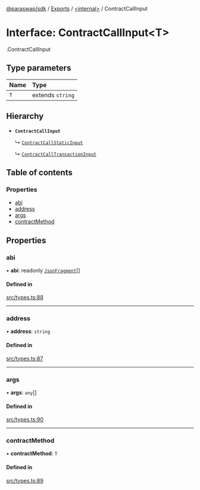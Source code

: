 [@paraswap/sdk](../README.md) / [Exports](../modules.md) / [<internal\>](../modules/internal_.md) / ContractCallInput

# Interface: ContractCallInput<T\>

[<internal>](../modules/internal_.md).ContractCallInput

## Type parameters

| Name | Type |
| :------ | :------ |
| `T` | extends `string` |

## Hierarchy

- **`ContractCallInput`**

  ↳ [`ContractCallStaticInput`](internal_.ContractCallStaticInput.md)

  ↳ [`ContractCallTransactionInput`](internal_.ContractCallTransactionInput.md)

## Table of contents

### Properties

- [abi](internal_.ContractCallInput.md#abi)
- [address](internal_.ContractCallInput.md#address)
- [args](internal_.ContractCallInput.md#args)
- [contractMethod](internal_.ContractCallInput.md#contractmethod)

## Properties

### abi

• **abi**: readonly [`JsonFragment`](internal_.JsonFragment.md)[]

#### Defined in

[src/types.ts:88](https://github.com/paraswap/paraswap-sdk/blob/master/src/types.ts#L88)

___

### address

• **address**: `string`

#### Defined in

[src/types.ts:87](https://github.com/paraswap/paraswap-sdk/blob/master/src/types.ts#L87)

___

### args

• **args**: `any`[]

#### Defined in

[src/types.ts:90](https://github.com/paraswap/paraswap-sdk/blob/master/src/types.ts#L90)

___

### contractMethod

• **contractMethod**: `T`

#### Defined in

[src/types.ts:89](https://github.com/paraswap/paraswap-sdk/blob/master/src/types.ts#L89)
